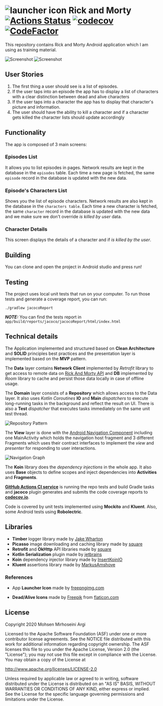# ![launcher icon](logo.png) Rick and Morty [![Actions Status](https://github.com/mohsenoid/Rick-and-Morty/workflows/Android%20CI/badge.svg)](https://github.com/mohsenoid/Rick-and-Morty/actions) [![codecov](https://codecov.io/gh/mohsenoid/Rick-and-Morty/branch/master/graph/badge.svg)](https://codecov.io/gh/mohsenoid/Rick-and-Morty) [![CodeFactor](https://www.codefactor.io/repository/github/mohsenoid/rick-and-morty/badge)](https://www.codefactor.io/repository/github/mohsenoid/rick-and-morty)

This repository contains Rick and Morty Android application which I am using as training material.

![Screenshot](SCREENSHOT1.png) ![Screenshot](SCREENSHOT2.png)

## User Stories

1. The first thing a user should see is a list of episodes.
2. If the user taps into an episode the app has to display a list of characters with a clear distinction between dead and alive characters
3. If the user taps into a character the app has to display that character's picture and information.
4. The user should have the ability to kill a character and if a character gets killed the character lists should update accordingly

## Functionality

The app is composed of 3 main screens:

### Episodes List

It allows you to list episodes in pages. Network results are kept in the database in the `episodes` table. Each time a new page is fetched, the same `episode` record in the database is updated with the new data.

### Episode's Characters List

Shows you the list of episode characters. Network results are also kept in the database in the `characters table`. Each time a new character is fetched, the same `character` record in the database is updated with the new data and we make sure we don't override *is killed by user* data.

### Character Details

This screen displays the details of a character and if *is killed by the user*.

## Building

You can clone and open the project in Android studio and press run!

## Testing

The project uses local unit tests that run on your computer. To run those tests and generate a coverage report, you can run:

	./gradlew jacocoReport

***NOTE:*** You can find the tests report in `app/build/reports/jacoco/jacocoReport/html/index.html` 

## Technical details

The Application implemented and structured based on **Clean Architecture** and **SOLID** principles best practices and the presentation layer is implemented based on the **MVP** pattern.

The **Data** layer contains **Network Client** implemented by *Retrofit* library to get access to remote data on [Rick And Morty API](https://rickandmortyapi.com/) and **DB** implemented by *Room* library to cache and persist those data locally in case of offline usage.

The **Domain** layer consists of a **Repository** which allows access to the Data layer. It also uses *Kotlin Coroutines* **IO** and **Main** *dispatchers* to execute long-running tasks in the background and reflect the result on UI. There is also a **Test** *dispatcher* that executes tasks immediately on the same unit test thread.

![Repository Pattern](REPOSITORY_PATTERN.png)

The **View** layer is done with the [Android Navigation Component](https://developer.android.com/guide/navigation) including one MainActivity which holds the navigation host fragment and 3 different Fragments which uses their contract interfaces to implement the *view* and *presenter* for responding to user interactions.

![Navigation Graph](NAV_GRAPH.png)

The **Koin** library does the *dependency injections* in the whole app. It also uses **Base** objects to define scopes and inject dependencies into **Activities** and **Fragments**.

[**GitHub Actions CI service**](https://github.com/mohsenoid/Rick-and-Morty/actions) is running the repo tests and build Gradle tasks and **jacoco** plugin generates and submits the code coverage reports to [**codecov.io**](https://codecov.io/gh/mohsenoid/Rick-and-Morty).

Code is covered by unit tests implemented using **Mockito** and **Kluent**. Also, some Android tests using **Robolectric**.

## Libraries

- **Timber** logger library made by [Jake Wharton](https://github.com/JakeWharton/timber)
- **Picasso** image downloading and caching library made by [square](https://github.com/square/picasso)
- **Retrofit** and **OkHttp** API libraries made by [square](https://github.com/square/retrofit)
- **Kotlin Serialization** plugin made by [jetbrains](https://github.com/Kotlin/kotlinx.serialization)
- **Koin** dependency injector library made by [InsertKoinIO](https://github.com/InsertKoinIO/koin)
- **Kluent** assertions library made by [MarkusAmshove](https://github.com/MarkusAmshove/Kluent)


### References

- App **Launcher Icon** made by [freepngimg.com](http://freepngimg.com)

- **Dead/Alive Icons** made by [Freepik](https://flaticon.com/authors/freepik) from [flaticon.com](https://flaticon.com)

## License 

Copyright 2020 Mohsen Mirhoseini Argi

Licensed to the Apache Software Foundation (ASF) under one or more contributor license agreements. See the NOTICE file distributed with this work for additional information regarding copyright ownership. The ASF licenses this file to you under the Apache License, Version 2.0 (the "License"); you may not use this file except in compliance with the License. You may obtain a copy of the License at

http://www.apache.org/licenses/LICENSE-2.0

Unless required by applicable law or agreed to in writing, software distributed under the License is distributed on an "AS IS" BASIS, WITHOUT WARRANTIES OR CONDITIONS OF ANY KIND, either express or implied. See the License for the specific language governing permissions and limitations under the License.
